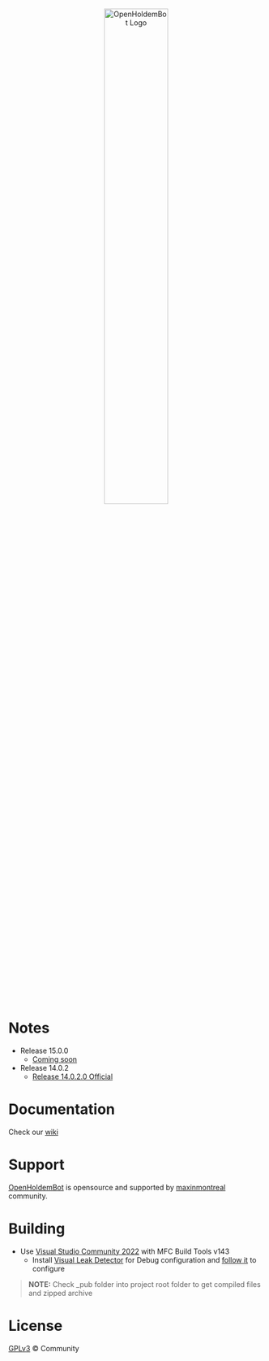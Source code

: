 <p align="center">
  <br />
  <a title="Welcome" href="https://github.com/OpenHoldem/openholdembot/releases"><img src="https://raw.githubusercontent.com/rub3r0id/OpenHoldemBot/master/Other/Assets/openholdembot_logo.png" alt="OpenHoldemBot Logo" width="50%" /></a>
</p>

# Notes

* Release 15.0.0
  * <a title="Check plans and test it" href="https://www.maxinmontreal.com/forums/viewtopic.php?f=112&t=23697">Coming soon</a>
* Release 14.0.2
  * <a title="Download release" href="https://github.com/OpenHoldem/openholdembot/releases/tag/OpenHoldem_14_0_2_0_0">Release 14.0.2.0 Official</a>  

# Documentation

Check our [wiki](https://github.com/rub3r0id/openholdembot/wiki)

# Support

[OpenHoldemBot](https://github.com/OpenHoldem/openholdembot) is opensource and supported by <a title="Learn more about OpenHoldemBot" href="https://www.maxinmontreal.com/forums/">maxinmontreal</a> community. 

# Building
* Use [Visual Studio Community 2022](https://visualstudio.microsoft.com/ru/vs/community/) with MFC Build Tools v143
  * Install [Visual Leak Detector](https://github.com/Azure/vld/releases/) for Debug configuration and [follow it](https://raw.githubusercontent.com/OpenHoldem/openholdembot/master/Libraries/Internal/Debugger/debugger.cpp) to configure
> **NOTE:** Check _pub folder into project root folder to get compiled files and zipped archive

# License

[GPLv3](LICENSE.md) &copy; Community
